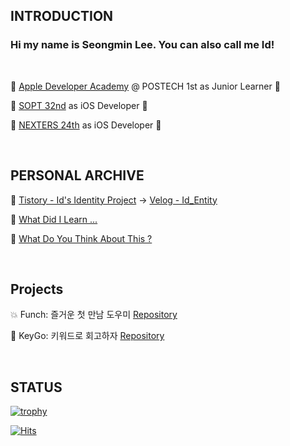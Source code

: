 <div align="left">

  ## INTRODUCTION

  ### Hi my name is Seongmin Lee. You can also call me Id!
  
  <br>

  🍎 [Apple Developer Academy](https://github.com/DeveloperAcademy-POSTECH) @ POSTECH 1st as Junior Learner 🍏

  📱 [SOPT 32nd](https://github.com/GO-SOPT-iOS-Part) as iOS Developer 📱

  👾 [NEXTERS 24th](https://github.com/Nexters) as iOS Developer 👾
  
  <br>

  ## PERSONAL ARCHIVE

  📘 [Tistory - Id's Identity Project](https://ids-identity-project.tistory.com) -> [Velog - Id_Entity](https://velog.io/@id_entity/posts)

  📖 [What Did I Learn ...](https://github.com/seongmin221/What-Did-I-Learn...)

  🫵 [What Do You Think About This ?](https://github.com/seongmin221/What-Did-I-Learn.../discussions)

  <br>

  ## Projects

  💥 Funch: 즐거운 첫 만남 도우미 [Repository](https://github.com/Nexters/moyamoya-ios-app) 

  🔑 KeyGo: 키워드로 회고하자 [Repository](https://github.com/DeveloperAcademy-POSTECH/MacC-Team-Maddori.Apple)
  
  

  <br>
  
  ## STATUS
  
  [![trophy](https://github-profile-trophy.vercel.app/?username=seongmin221&theme=chalk&row=1&column=5)](https://github.com/ryo-ma/github-profile-trophy)
  
  [![Hits](https://hits.seeyoufarm.com/api/count/incr/badge.svg?url=https%3A%2F%2Fgithub.com%2Fseongmin221&count_bg=%2379C83D&title_bg=%23555555&icon=swift.svg&icon_color=%23E7E7E7&title=visits&edge_flat=true)](https://hits.seeyoufarm.com)
  
</div>
  
